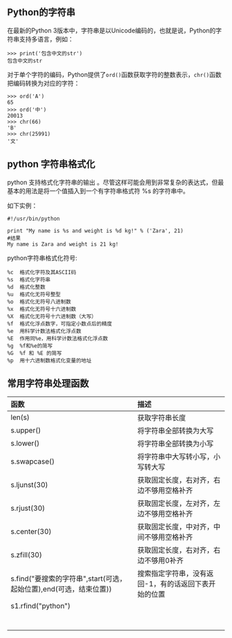 ## Python的字符串

在最新的Python 3版本中，字符串是以Unicode编码的，也就是说，Python的字符串支持多语言，例如：

```
>>> print('包含中文的str')
包含中文的str
```

对于单个字符的编码，Python提供了`ord()`函数获取字符的整数表示，`chr()`函数把编码转换为对应的字符：

```
>>> ord('A')
65
>>> ord('中')
20013
>>> chr(66)
'B'
>>> chr(25991)
'文'
```

## python 字符串格式化

python 支持格式化字符串的输出 。尽管这样可能会用到非常复杂的表达式，但最基本的用法是将一个值插入到一个有字符串格式符 %s 的字符串中。

如下实例：

```
#!/usr/bin/python

print "My name is %s and weight is %d kg!" % ('Zara', 21)
#结果
My name is Zara and weight is 21 kg!
```

python字符串格式化符号:

```
%c  格式化字符及其ASCII码
%s  格式化字符串
%d  格式化整数
%u  格式化无符号整型
%o  格式化无符号八进制数
%x  格式化无符号十六进制数
%X  格式化无符号十六进制数（大写）
%f  格式化浮点数字，可指定小数点后的精度
%e  用科学计数法格式化浮点数
%E  作用同%e，用科学计数法格式化浮点数
%g  %f和%e的简写
%G  %f 和 %E 的简写
%p  用十六进制数格式化变量的地址
```

## 常用字符串处理函数

| 函数 | 描述 |
| :--- | :--- |
| len\(s\) | 获取字符串长度 |
| s.upper\(\) | 将字符串全部转换为大写 |
| s.lower\(\) | 将字符串全部转换为小写 |
| s.swapcase\(\) | 将字符串中大写转小写，小写转大写 |
| s.ljunst\(30\) | 获取固定长度，右对齐，右边不够用空格补齐 |
| s.rjust\(30\) | 获取固定长度，左对齐，左边不够用空格补齐 |
| s.center\(30\) | 获取固定长度，中对齐，中间不够用空格补齐 |
| s.zfill\(30\) | 获取固定长度，右对齐，右边不够用0补齐 |
| s.find\("要搜索的字符串",start\(可选，起始位置\),end\(可选，结束位置\)\) | 搜索指定字符串，没有返回-1，有的话返回下表开始的位置 |
| s1.rfind\("python"\) |  |
|  |  |
|  |  |
|  |  |
|  |  |
|  |  |
|  |  |
|  |  |



